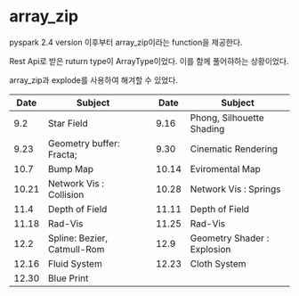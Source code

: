 # array_zip

pyspark 2.4 version 이후부터 array_zip이라는 function을 제공한다.

Rest Api로 받은 ruturn type이 ArrayType이었다. 이를 함께 풀어햐하는 상황이었다.

array_zip과 explode를 사용하여 해겨할 수 있었다.

|Date|Subject||Date|Subject|
|------|------|-|-|-|
|9.2|Star Field||9.16|Phong, Silhouette Shading|
|9.23|Geometry buffer: Fracta;||9.30|Cinematic Rendering|
|10.7|Bump Map||10.14|Eviromental Map|
|10.21|Network Vis : Collision||10.28|Network Vis : Springs|
|11.4|Depth of Field||11.11|Depth of Field|
|11.18|Rad-Vis||11.25|Rad-Vis|
|12.2|Spline: Bezier, Catmull-Rom||12.9|Geometry Shader : Explosion|
|12.16|Fluid System||12.23|Cloth System|
|12.30|Blue Print||||


